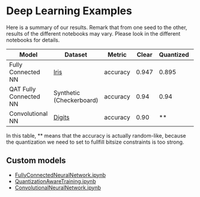 # Deep Learning Examples

Here is a summary of our results. Remark that from one seed to the other, results of the different notebooks may vary. Please look in the different notebooks for details.

| Model                  | Dataset                                                                                       | Metric   | Clear | Quantized | FHE   |
| ---------------------- | --------------------------------------------------------------------------------------------- | -------- | ----- | --------- | ----- |
| Fully Connected NN     | [Iris](https://www.openml.org/d/61)                                                           | accuracy | 0.947 | 0.895     | 0.895 |
| QAT Fully Connected NN | Synthetic (Checkerboard)                                                                      | accuracy | 0.94  | 0.94      | 0.94  |
| Convolutional NN       | [Digits](https://scikit-learn.org/stable/modules/generated/sklearn.datasets.load_digits.html) | accuracy | 0.90  | \*\*      | \*\*  |

In this table, \*\* means that the accuracy is actually random-like, because the quantization we need to set to fullfill bitsize constraints is too strong.

## Custom models

- [FullyConnectedNeuralNetwork.ipynb](https://github.com/zama-ai/concrete-ml-internal/tree/main/docs/advanced_examples/FullyConnectedNeuralNetwork.ipynb)
- [QuantizationAwareTraining.ipynb](https://github.com/zama-ai/concrete-ml-internal/tree/main/docs/advanced_examples/QuantizationAwareTraining.ipynb)
- [ConvolutionalNeuralNetwork.ipynb](https://github.com/zama-ai/concrete-ml-internal/tree/main/docs/advanced_examples/ConvolutionalNeuralNetwork.ipynb)
